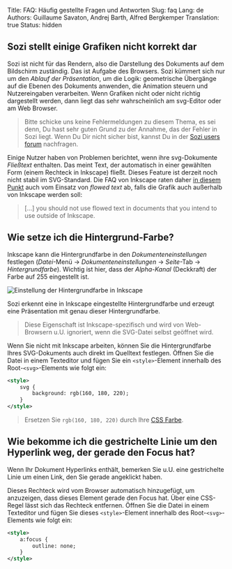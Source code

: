 Title: FAQ: Häufig gestellte Fragen und Antworten
Slug: faq
Lang: de
Authors: Guillaume Savaton, Andrej Barth, Alfred Bergkemper
Translation: true
Status: hidden

Sozi stellt einige Grafiken nicht korrekt dar
---------------------------------------------

Sozi ist nicht für das Rendern, also die Darstellung des Dokuments auf dem Bildschirm zuständig.
Das ist Aufgabe des Browsers.
Sozi kümmert sich nur um den *Ablauf der Präsentation*, um die Logik: geometrische Übergänge auf die Ebenen des Dokuments anwenden, die Animation steuern und Nutzereingaben verarbeiten.
Wenn Grafiken nicht oder nicht richtig dargestellt werden, dann liegt das sehr wahrscheinlich am svg-Editor oder am Web Browser.

> Bitte schicke uns keine Fehlermeldungen zu diesem Thema, es sei denn, Du hast sehr guten Grund zu der Annahme, das der Fehler in Sozi liegt.
> Wenn Du Dir nicht sicher bist, kannst Du in der [Sozi users forum](https://github.com/sozi-projects/Sozi/discussions) nachfragen.

Einige Nutzer haben von Problemen berichtet, wenn ihre svg-Dokumente *Fließtext* enthalten.
Das meint Text, der automatisch in einer gewählten Form (einem Rechteck in Inkscape) fließt.
Dieses Feature ist derzeit noch nicht stabil im SVG-Standard.
Die FAQ von Inkscape raten daher [in diesem Punkt](https://inkscape.org/en/learn/faq/#Flowed_text_doesn%27t_show_up_in_exported_file) auch vom Einsatz von *flowed text* ab, falls die Grafik auch außerhalb von Inkscape werden soll:

> [...] you should not use flowed text in documents that you intend to use outside of Inkscape.



Wie setze ich die Hintergrund-Farbe?
------------------------------------

Inkscape kann die Hintergrundfarbe in den *Dokumenteneinstellungen* festlegen
(*Datei*-Menü &rarr; *Dokumenteneinstellungen* &rarr; *Seite*-Tab &rarr; *Hintergrundfarbe*).
Wichtig ist hier, dass der *Alpha-Kanal* (Deckkraft) der Farbe auf 255 eingestellt ist.

![Einstellung der Hintergrundfarbe in Inkscape]({static}/images/faq/background-de.png)

Sozi erkennt eine in Inkscape eingestellte Hintergrundfarbe und erzeugt eine Präsentation 
mit genau dieser Hintergrundfarbe.

> Diese Eigenschaft ist Inkscape-spezifisch und wird von Web-Browsern u.U. ignoriert, 
> wenn die SVG-Datei selbst geöffnet wird.

Wenn Sie nicht mit Inkscape arbeiten, können Sie die Hintergrundfarbe Ihres SVG-Dokuments
auch direkt im Quelltext festlegen. Öffnen Sie die Datei in einem Texteditor und 
fügen Sie ein `<style>`-Element innerhalb des Root-`<svg>`-Elements wie folgt ein:

```xml
<style>
    svg {
        background: rgb(160, 180, 220);
    }
</style>
```


> Ersetzen Sie `rgb(160, 180, 220)` durch Ihre [CSS Farbe](https://developer.mozilla.org/en/docs/Web/CSS/color_value).


Wie bekomme ich die gestrichelte Linie um den Hyperlink weg, der gerade den Focus hat?
--------------------------------------------------------------------------------------

Wenn Ihr Dokument Hyperlinks enthält, bemerken Sie u.U. eine gestrichelte Linie
um einen Link, den Sie gerade angeklickt haben.

Dieses Rechteck wird vom Browser automatisch hinzugefügt, um anzuzeigen, dass 
dieses Element gerade den Focus hat.
Über eine CSS-Regel lässt sich das Rechteck entfernen. 
Öffnen Sie die Datei in einem Texteditor und 
fügen Sie dieses `<style>`-Element innerhalb des Root-`<svg>`-Elements wie folgt ein:

```xml
<style>
    a:focus {
    	outline: none;
    }
</style>
```
